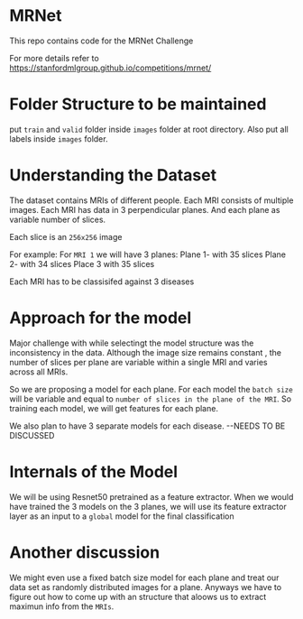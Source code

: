 # MRNet
This repo contains code for the MRNet Challenge

For more details refer to https://stanfordmlgroup.github.io/competitions/mrnet/

# Folder Structure to be maintained

put `train` and `valid` folder inside `images` folder at root directory. Also put all labels inside
`images` folder.

# Understanding the Dataset

The dataset contains MRIs of different people. Each MRI consists of multiple images.
Each MRI has data in 3 perpendicular planes. And each plane as variable number of slices.

Each slice is an `256x256` image

For example:
For `MRI 1` we will have 3 planes:
Plane 1- with 35 slices
Plane 2- with 34 slices
Place 3 with 35 slices

Each MRI has to be classisifed against 3 diseases

# Approach for the model

Major challenge with while selectingt the model structure was the inconsistency in the data. Although the image size remains constant , the number of slices per plane are variable within a single MRI and varies across all MRIs.

So we are proposing a model for each plane. For each model the `batch size` will be variable and equal to `number of slices in the plane of the MRI`. So training each model, we will get features for each plane.

We also plan to have 3 separate models for each disease. --NEEDS TO BE DISCUSSED

# Internals of the Model

We will be using Resnet50 pretrained as a feature extractor. When we would have trained the 3 models on the 3 planes, we will use its feature extractor layer as an input to a `global` model for the final classification

# Another discussion

We might even use a fixed batch size model for each plane and treat our data set as randomly distributed images for a plane. Anyways we have to figure out how to come up with an structure that aloows us to extract maximun info from the `MRIs`.

